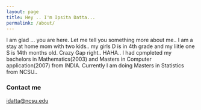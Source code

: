 ```yaml
---
layout: page
title: Hey .. I'm Ipsita Datta...
permalink: /about/
---
```

I am glad ... you are here. Let me tell you something more about me..
I am a stay at home mom with two kids.. my girls D is in 4th grade and my liitle one S is 14th months old. Crazy Gap right.. HAHA..
I had cpmpleted my bachelors in Mathematics(2003) and Masters in Computer application(2007) from INDIA.
Currently I am doing Masters in Statistics from NCSU..


### Contact me

[idatta@ncsu.edu](mailto:idatta@ncsu.edu)

